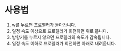 # 사용법
1. w를 누르면 프로펠러가 돌아갑니다.
2. 일정 속도 이상으로 프로펠러가 회전하면 위로 뜹니다.
3. 방향키를 누르지 않으면 프로펠러의 속도가 감속됩니다.
4. 일정 속도 이하로 프로펠러가 회전하면 아래로 내려옵니다.
